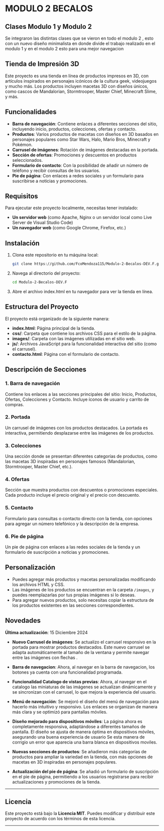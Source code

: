 # MODULO 2 BECALOS

## Clases Modulo 1 y Modulo 2

Se integraron las distintas clases que se vieron en todo el modulo 2 , esto con un nuevo diseño minimalista en donde divide el trabajo realizado en el modulo 1 y en el modulo 2 esto para una mejor navegacion


## Tienda de Impresión 3D

Este proyecto es una tienda en línea de productos impresos en 3D, con artículos inspirados en personajes icónicos de la cultura geek, videojuegos y mucho más. Los productos incluyen macetas 3D con diseños únicos, como cascos de Mandalorian, Stormtrooper, Master Chief, Minecraft Slime, y más.

## Funcionalidades

- **Barra de navegación**: Contiene enlaces a diferentes secciones del sitio, incluyendo inicio, productos, colecciones, ofertas y contacto.
- **Productos**: Varios productos de macetas con diseños en 3D basados en personajes populares como Star Wars, Halo, Mario Bros, Minecraft y Pokémon.
- **Carrusel de imágenes**: Rotación de imágenes destacadas en la portada.
- **Sección de ofertas**: Promociones y descuentos en productos seleccionados.
- **Formulario de contacto**: Con la posibilidad de añadir un número de teléfono y recibir consultas de los usuarios.
- **Pie de página**: Con enlaces a redes sociales y un formulario para suscribirse a noticias y promociones.

## Requisitos

Para ejecutar este proyecto localmente, necesitas tener instalado:

- **Un servidor web** (como Apache, Nginx o un servidor local como Live Server de Visual Studio Code)
- **Un navegador web** (como Google Chrome, Firefox, etc.)

## Instalación

1. Clona este repositorio en tu máquina local:

    ```bash
    git clone https://github.com/FcoMendoza115/Modulo-2-Becalos-DEV.F.git
    ```

2. Navega al directorio del proyecto:

    ```bash
    cd Modulo-2-Becalos-DEV.F
    ```

3. Abre el archivo index.html en tu navegador para ver la tienda en línea.

## Estructura del Proyecto

El proyecto está organizado de la siguiente manera:

- **index.html**: Página principal de la tienda.
- **css/**: Carpeta que contiene los archivos CSS para el estilo de la página.
- **images/**: Carpeta con las imágenes utilizadas en el sitio web.
- **js/**: Archivos JavaScript para la funcionalidad interactiva del sitio (como el carrusel).
- **contacto.html**: Página con el formulario de contacto.
  
## Descripción de Secciones

### 1. **Barra de navegación**

Contiene los enlaces a las secciones principales del sitio: Inicio, Productos, Ofertas, Colecciones y Contacto. Incluye íconos de usuario y carrito de compras.

### 2. **Portada**

Un carrusel de imágenes con los productos destacados. La portada es interactiva, permitiendo desplazarse entre las imágenes de los productos.

### 3. **Colecciones**

Una sección donde se presentan diferentes categorías de productos, como las macetas 3D inspiradas en personajes famosos (Mandalorian, Stormtrooper, Master Chief, etc.).

### 4. **Ofertas**

Sección que muestra productos con descuentos o promociones especiales. Cada producto incluye el precio original y el precio con descuento.

### 5. **Contacto**

Formulario para consultas o contacto directo con la tienda, con opciones para agregar un número telefónico y la descripción de la empresa.

### 6. **Pie de página**

Un pie de página con enlaces a las redes sociales de la tienda y un formulario de suscripción a noticias y promociones.

## Personalización

- Puedes agregar más productos y macetas personalizadas modificando los archivos HTML y CSS.
- Las imágenes de los productos se encuentran en la carpeta `/images`, y puedes reemplazarlas por tus propias imágenes si lo deseas.
- Para agregar nuevos productos, solo necesitas copiar la estructura de los productos existentes en las secciones correspondientes.


## **Novedades**

**Última actualización**: 15 Diciembre 2024

- **Nuevo Carrusel de imágenes**: Se actualizo el carrusel responsivo en la portada para mostrar productos destacados. Este nuevo carrusel se adapta automáticamente al tamaño de la ventana y permite navegar entre las imágenes con flechas .

- **Barra de navegacion**: Ahora, al navegar en la barra de navegacion, los botones ya cuenta con una funcionalidad programada.
  
- **Funcionalidad Catalogo de vistas previas**: Ahora, al navegar en el catalogo las miniaturas de las imágenes se actualizan dinámicamente y se sincronizan con el carrusel, lo que mejora la experiencia del usuario.

- **Menú de navegación**: Se mejoró el diseño del menú de navegación para hacerlo más intuitivo y responsivo. Los enlaces se organizan de manera más clara y se optimizó para pantallas móviles.

- **Diseño mejorado para dispositivos móviles**: La página ahora es completamente responsiva, adaptándose a diferentes tamaños de pantalla. El diseño se ajusta de manera óptima en dispositivos móviles, asegurando una buena experiencia de usuario
Se esta manera de corrigio un error que aparecia una barra blanca en dispositivos moviles.

- **Nuevas secciones de productos**: Se añadieron más categorías de productos para ampliar la variedad en la tienda, con más opciones de macetas en 3D inspiradas en personajes populares.

- **Actualización del pie de página**: Se añadió un formulario de suscripción en el pie de página, permitiendo a los usuarios registrarse para recibir actualizaciones y promociones de la tienda.

---
## Licencia

Este proyecto está bajo la **Licencia MIT**. Puedes modificar y distribuir este proyecto de acuerdo con los términos de esta licencia.

---


